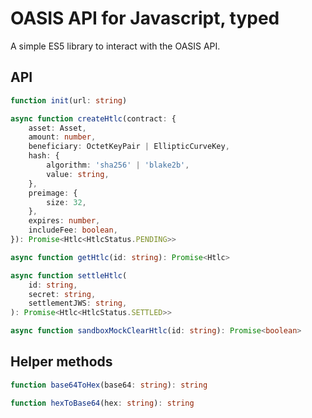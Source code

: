 # OASIS API for Javascript, typed

A simple ES5 library to interact with the OASIS API.

## API

```ts
function init(url: string)
```

```ts
async function createHtlc(contract: {
    asset: Asset,
    amount: number,
    beneficiary: OctetKeyPair | EllipticCurveKey,
    hash: {
        algorithm: 'sha256' | 'blake2b',
        value: string,
    },
    preimage: {
        size: 32,
    },
    expires: number,
    includeFee: boolean,
}): Promise<Htlc<HtlcStatus.PENDING>>
```

```ts
async function getHtlc(id: string): Promise<Htlc>
```

```ts
async function settleHtlc(
    id: string,
    secret: string,
    settlementJWS: string,
): Promise<Htlc<HtlcStatus.SETTLED>>
```

```ts
async function sandboxMockClearHtlc(id: string): Promise<boolean>
```

## Helper methods

```ts
function base64ToHex(base64: string): string
```

```ts
function hexToBase64(hex: string): string
```
